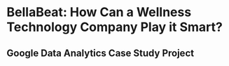 # BellaBeat: How Can a Wellness Technology Company Play it Smart?

## Google Data Analytics Case Study Project

